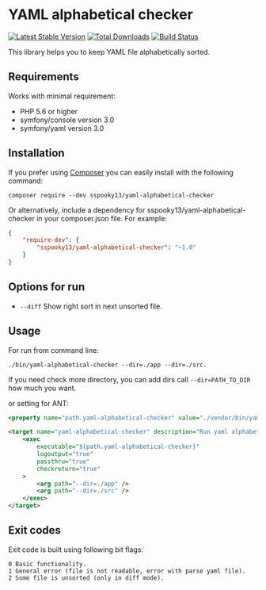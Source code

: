# YAML alphabetical checker

[![Latest Stable Version](https://poser.pugx.org/sspooky13/yaml-alphabetical-checker/v/stable)](https://packagist.org/packages/sspooky13/yaml-alphabetical-checker)
[![Total Downloads](https://poser.pugx.org/sspooky13/yaml-alphabetical-checker/downloads)](https://packagist.org/packages/sspooky13/yaml-alphabetical-checker)
[![Build Status](https://travis-ci.org/sspooky13/yaml-alphabetical-checker.svg?branch=master)](https://travis-ci.org/sspooky13/yaml-alphabetical-checker)

This library helps you to keep YAML file alphabetically sorted.

## Requirements
Works with minimal requirement:
- PHP 5.6 or higher
- symfony/console version 3.0
- symfony/yaml version 3.0

## Installation
If you prefer using [Composer](http://getcomposer.org/) you can easily install with the following command:

    composer require --dev sspooky13/yaml-alphabetical-checker
    
Or alternatively, include a dependency for sspooky13/yaml-alphabetical-checker in your composer.json file. For example:

```json
{
    "require-dev": {
        "sspooky13/yaml-alphabetical-checker": "~1.0"
    }
}
```
## Options for run
- `--diff` Show right sort in next unsorted file.

## Usage
For run from command line:

    ./bin/yaml-alphabetical-checker --dir=./app --dir=./src.

If you need check more directory, you can add dirs call `--dir=PATH_TO_DIR` how much you want.

or setting for ANT:

```xml
<property name="path.yaml-alphabetical-checker" value="./vendor/bin/yaml-alphabetical-checker"/>

<target name="yaml-alphabetical-checker" description="Run yaml alphabetical checker">
    <exec 
        executable="${path.yaml-alphabetical-checker}"
        logoutput="true"
        passthru="true"
        checkreturn="true"
    >
        <arg path="--dir=./app" />
        <arg path="--dir=./src" />
    </exec>
</target>
```

## Exit codes
Exit code is built using following bit flags:

    0 Basic functionality.
    1 General error (file is not readable, error with parse yaml file).
    2 Some file is unsorted (only in diff mode).